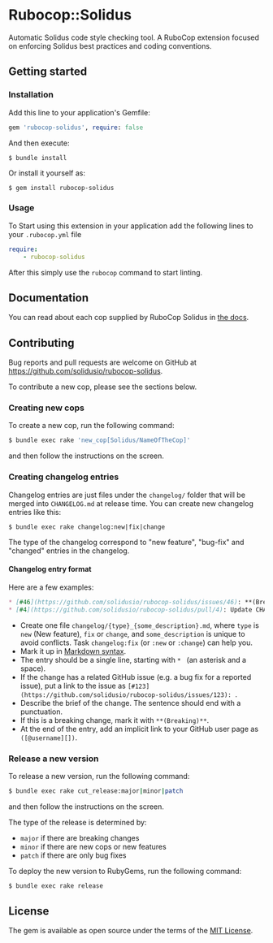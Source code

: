 # Rubocop::Solidus

Automatic Solidus code style checking tool.
A RuboCop extension focused on enforcing Solidus best practices and coding conventions.

## Getting started

### Installation

Add this line to your application's Gemfile:

```ruby
gem 'rubocop-solidus', require: false
```

And then execute:

    $ bundle install

Or install it yourself as:

    $ gem install rubocop-solidus

### Usage

To Start using this extension in your application add the following lines to your `.rubocop.yml` file

```yaml
require:
    - rubocop-solidus
```

After this simply use the `rubocop` command to start linting.

## Documentation

You can read about each cop supplied by RuboCop Solidus in [the docs](docs/cops.md).

## Contributing

Bug reports and pull requests are welcome on GitHub at https://github.com/solidusio/rubocop-solidus.

To contribute a new cop, please see the sections below.

### Creating new cops

To create a new cop, run the following command:

```bash
$ bundle exec rake 'new_cop[Solidus/NameOfTheCop]'
```

and then follow the instructions on the screen.

### Creating changelog entries

Changelog entries are just files under the `changelog/` folder that will be merged
into `CHANGELOG.md` at release time. You can create new changelog entries like this:

```console
$ bundle exec rake changelog:new|fix|change
```

The type of the changelog correspond to "new feature", "bug-fix" and "changed" entries in the changelog.

#### Changelog entry format

Here are a few examples:

```markdown
* [#46](https://github.com/solidusio/rubocop-solidus/issues/46): **(Breaking)** Remove support for old Ruby versions. ([@MassimilianoLattanzio][])
* [#4](https://github.com/solidusio/rubocop-solidus/pull/4): Update CHANGELOG. ([@piyushswain][])
```

* Create one file `changelog/{type}_{some_description}.md`, where `type` is `new` (New feature), `fix` or `change`, and `some_description` is unique to avoid conflicts. Task `changelog:fix` (or `:new` or `:change`) can help you.
* Mark it up in [Markdown syntax][1].
* The entry should be a single line, starting with `* ` (an asterisk and a space).
* If the change has a related GitHub issue (e.g. a bug fix for a reported issue), put a link to the issue as `[#123](https://github.com/solidusio/rubocop-solidus/issues/123): `.
* Describe the brief of the change. The sentence should end with a punctuation.
* If this is a breaking change, mark it with `**(Breaking)**`.
* At the end of the entry, add an implicit link to your GitHub user page as `([@username][])`.

### Release a new version

To release a new version, run the following command:

```bash
$ bundle exec rake cut_release:major|minor|patch
```

and then follow the instructions on the screen.

The type of the release is determined by:
- `major` if there are breaking changes
- `minor` if there are new cops or new features
- `patch` if there are only bug fixes

To deploy the new version to RubyGems, run the following command:

```bash
$ bundle exec rake release
```

## License

The gem is available as open source under the terms of the [MIT License](https://opensource.org/licenses/MIT).

[1]: https://www.markdownguide.org/basic-syntax/
